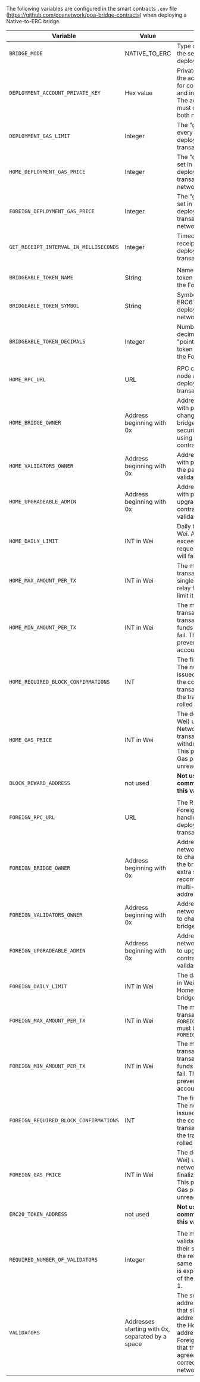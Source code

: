 The following variables are configured in the smart contracts `.env` file (https://github.com/poanetwork/poa-bridge-contracts) when deploying a Native-to-ERC bridge.  

| Variable | Value | Description |
|----------------------------------------|--------------------------------------------------|-------------------------------------------------------------------------------------------------------------------------------------------------------------------------------------------------------------------------------------------------------------------|
| `BRIDGE_MODE` | NATIVE_TO_ERC | Type of bridge - defines the set of contracts to be deployed. |
| `DEPLOYMENT_ACCOUNT_PRIVATE_KEY` | Hex value | Private key hex value of the account responsible for contracts deployment and initial configuration. The account's balance must contain funds for both networks. |
| `DEPLOYMENT_GAS_LIMIT` | Integer | The "gas" parameter set in every deployment/configuration transaction |
| `HOME_DEPLOYMENT_GAS_PRICE` | Integer | The "gasPrice" parameter set in every deployment/configuration transaction on Home network (in Wei) |
| `FOREIGN_DEPLOYMENT_GAS_PRICE` | Integer | The "gasPrice" parameter set in every deployment/configuration transaction on Foreign network (in Wei). |
| `GET_RECEIPT_INTERVAL_IN_MILLISECONDS` | Integer | Timeout limit to wait for receipt of the deployment/configuration transaction. |
|  |  |  |
| `BRIDGEABLE_TOKEN_NAME` | String | Name of the ERC677 token to be deployed on the Foreign network. |
| `BRIDGEABLE_TOKEN_SYMBOL` | String | Symbol name of the ERC677 token to be deployed on the Foreign network. |
| `BRIDGEABLE_TOKEN_DECIMALS` | Integer | Number of supportable decimal digits after the "point" in the ERC677 token to be deployed on the Foreign network |
|  |  |  |
| `HOME_RPC_URL` | URL | RPC channel to a Home node able to handle deployment/configuration transactions |
| `HOME_BRIDGE_OWNER` | Address beginning with 0x | Address on Home network with permissions to change parameters of the bridge contract. For extra security we recommended using a multi-sig wallet contract address here. |
| `HOME_VALIDATORS_OWNER` | Address beginning with 0x | Address on Home network with permission to change the parameters of bridge validator contract. |
| `HOME_UPGRADEABLE_ADMIN` | Address beginning with 0x | Address on Home network with permission to upgrade the bridge contract and the bridge validator contract. |
| `HOME_DAILY_LIMIT` | INT in Wei | Daily transaction limit in Wei. As soon as this limit is exceeded, any transaction requesting to relay assets will fail. |
| `HOME_MAX_AMOUNT_PER_TX` | INT in Wei | The maximum limit for one transaction in Wei. If a single transaction tries to relay funds exceeding this limit it will fail. |
| `HOME_MIN_AMOUNT_PER_TX` | INT in Wei | The minimum limit for one transaction in Wei. If a transaction tries to relay funds below this limit it will fail. This is required to prevent dryout validator accounts. |
| `HOME_REQUIRED_BLOCK_CONFIRMATIONS` | INT | The finalization threshold. The number of blocks issued after the block with the corresponding deposit transaction to guarantee the transaction will not be rolled back. |
| `HOME_GAS_PRICE` | INT in Wei | The default gas price (in Wei) used to send Home Network signature transactions for deposit or withdrawal confirmations. This price is used if the Gas price oracle is unreachable. |
| `BLOCK_REWARD_ADDRESS` | not used | **Not used in this mode, comment out or delete this variable.** |
|  |  |  |
| `FOREIGN_RPC_URL` | URL | The RPC channel to a Foreign node able to handle deployment/configuration transactions. |
| `FOREIGN_BRIDGE_OWNER` | Address beginning with 0x | Address on Foreign network with permissions to change parameters of the bridge contract. For extra security we recommended using a multi-sig wallet contract address here. |
| `FOREIGN_VALIDATORS_OWNER` | Address beginning with 0x | Address on Foreign network with permissions to change parameters of bridge validator contract. |
| `FOREIGN_UPGRADEABLE_ADMIN` | Address beginning with 0x | Address on Foreign network with permissions to upgrade the bridge contract and the bridge validator contract. |
| `FOREIGN_DAILY_LIMIT` | INT in Wei | The daily transaction limit in Wei. This is used on the Home side to check the bridge validator's actions. |
| `FOREIGN_MAX_AMOUNT_PER_TX` | INT in Wei | The maximum limit for one transaction in Wei. `FOREIGN_MAX_AMOUNT_PER_TX` must be less than `FOREIGN_DAILY_LIMIT` |
| `FOREIGN_MIN_AMOUNT_PER_TX` | INT in Wei | The minimum limit for one transaction in Wei. If a transaction tries to relay funds below this limit it will fail. This is required to prevent dryout validator accounts. |
| `FOREIGN_REQUIRED_BLOCK_CONFIRMATIONS` | INT | The finalization threshold. The number of blocks issued after the block with the corresponding deposit transaction to guarantee the transaction will not be rolled back. |
| `FOREIGN_GAS_PRICE` | INT in Wei | The default gas price (in Wei) used to send Foreign network transactions finalizing asset deposits. This price is used if the Gas price oracle is unreachable. |
| `ERC20_TOKEN_ADDRESS` | not used | **Not used in this mode, comment out or delete this variable.** |
|  |  |  |
| `REQUIRED_NUMBER_OF_VALIDATORS` | Integer | The minimum number of validators required to send their signatures confirming the relay of assets. The same number of validators is expected on both sides of the bridge. Minimum is 1.  |
| `VALIDATORS` | Addresses starting with 0x, separated by a space | The set of validators' addresses. It is assumed that signatures from these addresses are collected on the Home side. The same addresses are used on the Foreign network to confirm that the finalized agreement was transferred correctly to the Foreign network. |
